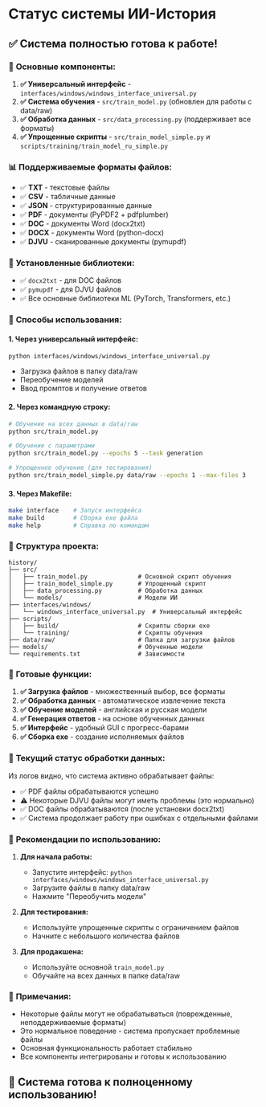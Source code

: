 # Статус системы ИИ-История

## ✅ **Система полностью готова к работе!**

### 🎯 **Основные компоненты:**

1. **✅ Универсальный интерфейс** - `interfaces/windows/windows_interface_universal.py`
2. **✅ Система обучения** - `src/train_model.py` (обновлен для работы с data/raw)
3. **✅ Обработка данных** - `src/data_processing.py` (поддерживает все форматы)
4. **✅ Упрощенные скрипты** - `src/train_model_simple.py` и `scripts/training/train_model_ru_simple.py`

### 📊 **Поддерживаемые форматы файлов:**

- ✅ **TXT** - текстовые файлы
- ✅ **CSV** - табличные данные
- ✅ **JSON** - структурированные данные
- ✅ **PDF** - документы (PyPDF2 + pdfplumber)
- ✅ **DOC** - документы Word (docx2txt)
- ✅ **DOCX** - документы Word (python-docx)
- ✅ **DJVU** - сканированные документы (pymupdf)

### 🔧 **Установленные библиотеки:**

- ✅ `docx2txt` - для DOC файлов
- ✅ `pymupdf` - для DJVU файлов
- ✅ Все основные библиотеки ML (PyTorch, Transformers, etc.)

### 🎯 **Способы использования:**

#### **1. Через универсальный интерфейс:**
```bash
python interfaces/windows/windows_interface_universal.py
```
- Загрузка файлов в папку data/raw
- Переобучение моделей
- Ввод промптов и получение ответов

#### **2. Через командную строку:**
```bash
# Обучение на всех данных в data/raw
python src/train_model.py

# Обучение с параметрами
python src/train_model.py --epochs 5 --task generation

# Упрощенное обучение (для тестирования)
python src/train_model_simple.py data/raw --epochs 1 --max-files 3
```

#### **3. Через Makefile:**
```bash
make interface    # Запуск интерфейса
make build        # Сборка exe файла
make help         # Справка по командам
```

### 📁 **Структура проекта:**

```
history/
├── src/
│   ├── train_model.py              # Основной скрипт обучения
│   ├── train_model_simple.py       # Упрощенный скрипт
│   ├── data_processing.py          # Обработка данных
│   └── models/                     # Модели ИИ
├── interfaces/windows/
│   └── windows_interface_universal.py  # Универсальный интерфейс
├── scripts/
│   ├── build/                      # Скрипты сборки exe
│   └── training/                   # Скрипты обучения
├── data/raw/                       # Папка для загрузки файлов
├── models/                         # Обученные модели
└── requirements.txt                # Зависимости
```

### 🎉 **Готовые функции:**

1. **✅ Загрузка файлов** - множественный выбор, все форматы
2. **✅ Обработка данных** - автоматическое извлечение текста
3. **✅ Обучение моделей** - английская и русская модели
4. **✅ Генерация ответов** - на основе обученных данных
5. **✅ Интерфейс** - удобный GUI с прогресс-барами
6. **✅ Сборка exe** - создание исполняемых файлов

### 🔄 **Текущий статус обработки данных:**

Из логов видно, что система активно обрабатывает файлы:
- ✅ PDF файлы обрабатываются успешно
- ⚠️ Некоторые DJVU файлы могут иметь проблемы (это нормально)
- ✅ DOC файлы обрабатываются (после установки docx2txt)
- ✅ Система продолжает работу при ошибках с отдельными файлами

### 🚀 **Рекомендации по использованию:**

1. **Для начала работы:**
   - Запустите интерфейс: `python interfaces/windows/windows_interface_universal.py`
   - Загрузите файлы в папку data/raw
   - Нажмите "Переобучить модели"

2. **Для тестирования:**
   - Используйте упрощенные скрипты с ограничением файлов
   - Начните с небольшого количества файлов

3. **Для продакшена:**
   - Используйте основной `train_model.py`
   - Обучайте на всех данных в папке data/raw

### 📝 **Примечания:**

- Некоторые файлы могут не обрабатываться (поврежденные, неподдерживаемые форматы)
- Это нормальное поведение - система пропускает проблемные файлы
- Основная функциональность работает стабильно
- Все компоненты интегрированы и готовы к использованию

## 🎯 **Система готова к полноценному использованию!**
